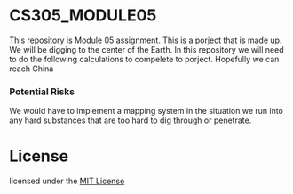 # CS305_MODULE05
This repository is Module 05 assignment. This is a porject that is made up. We will be digging to the center of the Earth.
In this repository we will need to do the following calculations to compelete to porject. Hopefully we can reach China

### Potential Risks
We would have to implement a mapping system in the situation we run into any hard substances that are too hard to dig through or penetrate.

# License
licensed under the [MIT License](https://github.com/zrh36/CS305_MODULE05/blob/main/LICENSE)
